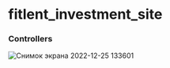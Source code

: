 # fitlent_investment_site


### Controllers
![Снимок экрана 2022-12-25 133601](https://user-images.githubusercontent.com/91278041/209464665-f8542818-af5b-40cf-a634-359dfbdc3c66.png)
